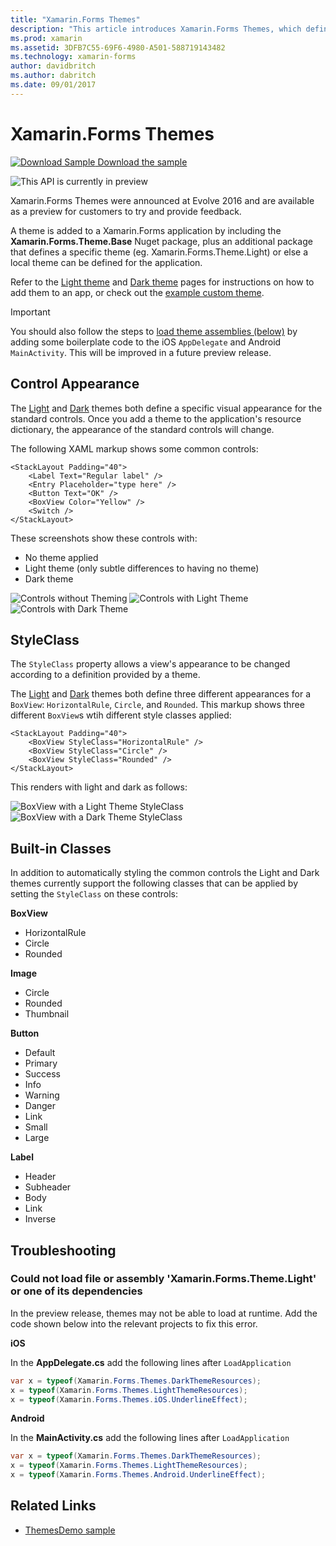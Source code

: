```yaml
---
title: "Xamarin.Forms Themes"
description: "This article introduces Xamarin.Forms Themes, which define specific visual appearances for standard views."
ms.prod: xamarin
ms.assetid: 3DFB7C55-69F6-4980-A501-588719143482
ms.technology: xamarin-forms
author: davidbritch
ms.author: dabritch
ms.date: 09/01/2017
---
```


# Xamarin.Forms Themes

[![Download Sample](~/media/shared/download.png) Download the sample](https://github.com/xamarin/xamarin-forms-samples/tree/master/Themes/ThemesDemo)

![](~/media/shared/preview.png "This API is currently in preview")

Xamarin.Forms Themes were announced at Evolve 2016 and are available as a
preview for customers to try and provide feedback.

A theme is added to a Xamarin.Forms application by including
the **Xamarin.Forms.Theme.Base** Nuget package, plus an additional
package that defines a specific theme (eg. Xamarin.Forms.Theme.Light)
or else a local theme can be defined for the application.

Refer to the [Light theme](light.md) and [Dark theme](dark.md) pages
for instructions on how to add them to an app, or check out the
[example custom theme](custom.md).

> [!IMPORTANT]
> You should also follow the steps to [load theme assemblies (below)](#loadtheme)
> by adding some boilerplate code to the iOS `AppDelegate` and Android `MainActivity`. This will
> be improved in a future preview release.


## Control Appearance

The [Light](light.md) and [Dark](dark.md) themes both define a specific
visual appearance for the standard controls. Once you add a theme to the
application's resource dictionary, the appearance of the standard controls
will change.

The following XAML markup shows some common controls:

```xaml
<StackLayout Padding="40">
    <Label Text="Regular label" />
    <Entry Placeholder="type here" />
    <Button Text="OK" />
    <BoxView Color="Yellow" />
    <Switch />
</StackLayout>
```

These screenshots show these controls with:

* No theme applied
* Light theme (only subtle differences to having no theme)
* Dark theme

![](images/standard-none-sml.png "Controls without Theming") ![](images/standard-light-sml.png "Controls with Light Theme") ![](images/standard-dark-sml.png "Controls with Dark Theme")

<a name="styleclass" />

## StyleClass

The `StyleClass` property allows a view's appearance to be changed
according to a definition provided by a theme.

The [Light](light.md) and [Dark](dark.md) themes both define three different appearances for
a `BoxView`: `HorizontalRule`, `Circle`, and `Rounded`. This markup
shows three different `BoxView`s wtih different style classes applied:

```xaml
<StackLayout Padding="40">
    <BoxView StyleClass="HorizontalRule" />
    <BoxView StyleClass="Circle" />
    <BoxView StyleClass="Rounded" />
</StackLayout>
```

This renders with light and dark as follows:

![](images/boxview-light-sml.png "BoxView with a Light Theme StyleClass") ![](images/boxview-dark-sml.png "BoxView with a Dark Theme StyleClass")

<a name="builtin" />

## Built-in Classes

In addition to automatically styling the common controls
the Light and Dark themes currently support the following classes
that can be applied by setting the `StyleClass` on these controls:

**BoxView**

* HorizontalRule
* Circle
* Rounded

**Image**

* Circle
* Rounded
* Thumbnail

**Button**

* Default
* Primary
* Success
* Info
* Warning
* Danger
* Link
* Small
* Large

**Label**

* Header
* Subheader
* Body
* Link
* Inverse


## Troubleshooting

<a name="loadtheme" />

### Could not load file or assembly 'Xamarin.Forms.Theme.Light' or one of its dependencies

In the preview release, themes may not be able to load at runtime. Add the code
shown below into the relevant projects to fix this error.

**iOS**

In the **AppDelegate.cs** add the following lines after `LoadApplication`

```csharp
var x = typeof(Xamarin.Forms.Themes.DarkThemeResources);
x = typeof(Xamarin.Forms.Themes.LightThemeResources);
x = typeof(Xamarin.Forms.Themes.iOS.UnderlineEffect);
```

**Android**

In the **MainActivity.cs** add the following lines after `LoadApplication`

```csharp
var x = typeof(Xamarin.Forms.Themes.DarkThemeResources);
x = typeof(Xamarin.Forms.Themes.LightThemeResources);
x = typeof(Xamarin.Forms.Themes.Android.UnderlineEffect);
```


## Related Links

- [ThemesDemo sample](https://github.com/xamarin/xamarin-forms-samples/tree/master/Themes/ThemesDemo)
